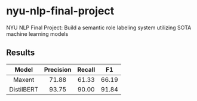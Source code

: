 # nyu-nlp-final-project

NYU NLP Final Project: Build a semantic role labeling system utilizing SOTA machine learning models

## Results

|   Model    | Precision | Recall |  F1   |
| :--------: | :-------: | :----: | :---: |
|   Maxent   |   71.88   | 61.33  | 66.19 |
| DistilBERT |   93.75   | 90.00  | 91.84 |
